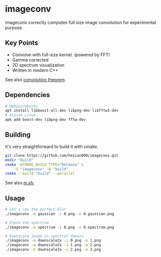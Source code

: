 # imageconv

imageconv correctly computes full size image convolution for experimental purpose.

## Key Points

- Convolve with full-size kernel. (powered by FFT)
- Gamma corrected
- 2D spectrum visualization
- Written in modern C++

See also [convolution theorem](https://en.wikipedia.org/wiki/Convolution_theorem).

## Dependencies

```sh
# Debian/Ubuntu
apt install libboost-all-dev libpng-dev libfftw3-dev
# Alpine Linux
apk add boost-dev libpng-dev fftw-dev
```

## Building

It's very straightforward to build it with cmake.

```sh
git clone https://github.com/hexian000/imageconv.git
mkdir "build"
cmake -DCMAKE_BUILD_TYPE="Release" \
    -S "imageconv" -B "build"
cmake --build "build" --parallel
```

See also [m.sh](m.sh);

## Usage

```sh
# Let's see the perfect blur
./imageconv -m gaussian -i 0.png -o 0.gaussian.png

# Check the spectrum
./imageconv -m spectrum -i 0.png -o 0.spectrum.png

# Downscale image in spectral domain
./imageconv -m downscale2x -i 0.png -o 1.png
./imageconv -m downscale2x -i 1.png -o 2.png
./imageconv -m downscale2x -i 2.png -o 3.png
```

